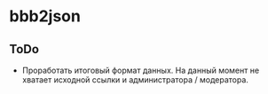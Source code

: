 # bbb2json

## ToDo

* Проработать итоговый формат данных.
На данный момент не хватает исходной ссылки и администратора / модератора.